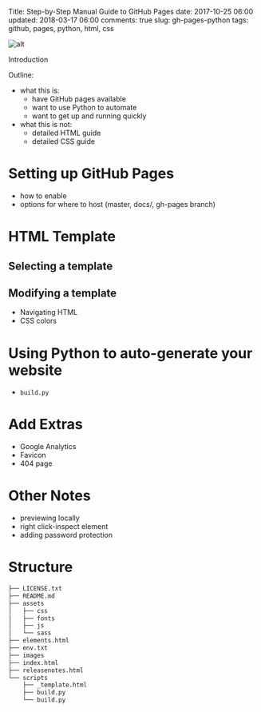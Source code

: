 Title: Step-by-Step Manual Guide to GitHub Pages
date: 2017-10-25 06:00
updated: 2018-03-17 06:00
comments: true
slug: gh-pages-python
tags: github, pages, python, html, css

![alt]({filename}/images/gh-pages-python.png)

<!-- PELICAN_BEGIN_SUMMARY -->

Introduction

Outline:
- what this is: 
  - have GitHub pages available
  - want to use Python to automate
  - want to get up and running quickly 
- what this is not: 
  - detailed HTML guide
  - detailed CSS guide

<!-- PELICAN_END_SUMMARY -->

# Setting up GitHub Pages
- how to enable
- options for where to host (master, docs/, gh-pages branch)


# HTML Template
## Selecting a template
## Modifying a template
- Navigating HTML
- CSS colors


# Using Python to auto-generate your website
- `build.py`


# Add Extras
- Google Analytics
- Favicon
- 404 page


# Other Notes
- previewing locally
- right click-inspect element
- adding password protection




# Structure

```bash
├── LICENSE.txt
├── README.md
├── assets
│   ├── css
│   ├── fonts
│   ├── js
│   └── sass
├── elements.html
├── env.txt
├── images
├── index.html
├── releasenotes.html
└── scripts
    ├── _template.html
    ├── build.py
    └── build.py
```
